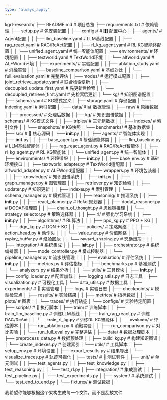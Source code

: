```yaml
---
type: "always_apply"
---
```


kgrl-research/
├── README.md                              # 项目总览
├── requirements.txt                       # 依赖管理
├── setup.py                              # 包安装配置
│
├── configs/                              # 🎛️ 配置中心
│   ├── agents/                           # Agent配置
│   │   ├── llm_baseline.yaml            # LLM基线配置
│   │   ├── rag_react.yaml               # RAG/ReAct配置
│   │   ├── rl_kg_agent.yaml             # RL KG智能体配置
│   │   └── unified_agent.yaml           # 统一智能体配置
│   ├── environments/                     # 环境配置
│   │   ├── textworld.yaml               # TextWorld环境
│   │   └── alfworld.yaml                # ALFWorld环境
│   ├── experiments/                      # 实验配置
│   │   ├── ablation_study.yaml          # 消融实验
│   │   ├── baseline_comparison.yaml     # 基线对比
│   │   └── full_evaluation.yaml         # 完整评估
│   ├── modes/                           # 运行模式配置
│   │   ├── joint_retrieve_update.yaml   # 联合检索更新
│   │   ├── decoupled_update_first.yaml  # 先更新后检索
│   │   └── decoupled_retrieve_first.yaml # 先检索后更新
│   └── kg/                              # 知识图谱配置
│       ├── schema.yaml                  # KG模式定义
│       ├── storage.yaml                 # 存储配置
│       └── indexing.yaml                # 索引配置
│
├── data/                                # 📊 数据管理
│   ├── raw/                            # 原始数据
│   ├── processed/                      # 处理后数据
│   ├── kg/                            # 知识图谱数据
│   │   ├── schemas/                   # KG模式文件
│   │   ├── triples/                   # 三元组数据
│   │   ├── indexes/                   # 索引文件
│   │   └── snapshots/                 # KG快照
│   └── benchmarks/                    # 基准数据集
│
├── src/                               # 🧠 核心源码
│   ├── __init__.py
│   │
│   ├── agents/                        # 智能体实现
│   │   ├── __init__.py
│   │   ├── base_agent.py             # 基础智能体类
│   │   ├── llm_baseline.py           # LLM基线智能体
│   │   ├── rag_react_agent.py        # RAG/ReAct智能体
│   │   ├── rl_kg_agent.py            # RL KG智能体
│   │   └── unified_agent.py          # 统一智能体
│   │
│   ├── environments/                  # 环境适配
│   │   ├── __init__.py
│   │   ├── base_env.py               # 基础环境接口
│   │   ├── textworld_adapter.py      # TextWorld适配器
│   │   ├── alfworld_adapter.py       # ALFWorld适配器
│   │   └── wrappers.py               # 环境包装器
│   │
│   ├── knowledge/                     # 知识图谱系统
│   │   ├── __init__.py
│   │   ├── graph_manager.py          # 图管理器
│   │   ├── retriever.py              # 知识检索
│   │   ├── updater.py                # 知识更新
│   │   ├── indexer.py                # 索引管理
│   │   └── schema_manager.py         # 模式管理
│   │
│   ├── reasoning/                     # 推理系统
│   │   ├── __init__.py
│   │   ├── react_planner.py          # ReAct规划器
│   │   ├── dodaf_reasoner.py         # DODAF推理器
│   │   ├── chain_of_thought.py       # 思维链推理
│   │   └── strategy_selector.py      # 策略选择器
│   │
│   ├── rl/                           # 强化学习系统
│   │   ├── __init__.py
│   │   ├── algorithms/               # RL算法
│   │   │   ├── ppo_kg.py            # PPO + KG
│   │   │   └── dqn_kg.py            # DQN + KG
│   │   ├── policies/                 # 策略网络
│   │   │   ├── action_head.py       # 动作头
│   │   │   └── value_net.py         # 价值网络
│   │   ├── replay_buffer.py          # 经验回放
│   │   └── reward_shaping.py         # 奖励塑形
│   │
│   ├── integration/                   # 系统集成
│   │   ├── __init__.py
│   │   ├── orchestrator.py           # 系统编排器
│   │   ├── mode_controller.py        # 模式控制器
│   │   └── pipeline_manager.py       # 流水线管理
│   │
│   ├── evaluation/                    # 评估系统
│   │   ├── __init__.py
│   │   ├── metrics.py                # 评估指标
│   │   ├── benchmarks.py             # 基准测试
│   │   └── analyzers.py              # 结果分析
│   │
│   └── utils/                        # 工具模块
│       ├── __init__.py
│       ├── config_loader.py          # 配置加载
│       ├── logging_utils.py          # 日志工具
│       ├── visualization.py          # 可视化工具
│       └── data_utils.py             # 数据工具
│
├── experiments/                       # 🧪 实验管理
│   ├── logs/                         # 实验日志
│   ├── checkpoints/                  # 模型检查点
│   ├── results/                      # 实验结果
│   │   ├── metrics/                  # 指标数据
│   │   ├── plots/                    # 图表
│   │   └── traces/                   # 执行轨迹
│   └── configs/                      # 实验特定配置
│
├── scripts/                          # 🚀 执行脚本
│   ├── train/                        # 训练脚本
│   │   ├── train_llm_baseline.py     # 训练LLM基线
│   │   ├── train_rag_react.py        # 训练RAG/ReAct
│   │   └── train_rl_kg.py            # 训练RL KG智能体
│   ├── evaluate/                     # 评估脚本
│   │   ├── run_ablation.py           # 消融实验
│   │   ├── run_comparison.py         # 对比实验
│   │   └── run_full_eval.py          # 完整评估
│   ├── data/                         # 数据处理脚本
│   │   ├── preprocess_data.py        # 数据预处理
│   │   ├── build_kg.py               # 构建知识图谱
│   │   └── create_indexes.py         # 创建索引
│   └── utils/                        # 工具脚本
│       ├── setup_env.py              # 环境设置
│       ├── export_results.py         # 结果导出
│       └── visualize_traces.py       # 轨迹可视化
│
├── tests/                            # 🧪 测试套件
│   ├── unit/                         # 单元测试
│   │   ├── test_agents.py
│   │   ├── test_knowledge.py
│   │   ├── test_reasoning.py
│   │   └── test_rl.py
│   ├── integration/                  # 集成测试
│   │   ├── test_pipeline.py
│   │   └── test_experiments.py
│   ├── system/                       # 系统测试
│   │   └── test_end_to_end.py
│   └── fixtures/                     # 测试数据
│


我希望你能够根据这个架构生成每一个文件，而不是乱放文件